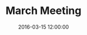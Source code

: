 ---
layout: post
title:  "March Meeting"
date:   2016-03-15 12:00:00
category: executive
background: In this meeting of the executive steering we reflected on the structure and make-up of the subcommittees, examined subcommittee workplans, and looked ahead to the March 28th scenario planning meeting.
agenda: steering-committee-meeting-agenda-2016-03-15.pdf
documents:
  - title: Meeting Packet
    doc-url: steering-committee-meeting-agenda-2016-03-15-PACKET.pdf
    doc-type: PDF
minutes: steering-committee-meeting-minutes-2016-03-15.pdf
---